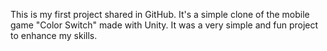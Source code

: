 This is my first project shared in GitHub.
It's a simple clone of the mobile game "Color Switch" made with Unity.
It was a very simple and fun project to enhance my skills.
